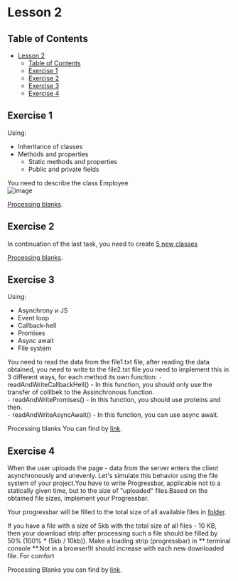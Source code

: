 # Lesson 2

## Table of Contents

- [Lesson 2](#lesson-2)
  - [Table of Contents](#table-of-contents)
  - [Exercise 1](#exercise-1)
  - [Exercise 2](#exercise-2)
  - [Exercise 3](#exercise-3)
  - [Exercise 4](#exercise-4)

## Exercise 1

Using:

- Inheritance of classes
- Methods and properties
  - Static methods and properties
  - Public and private fields

You need to describe the class Employee \
![image](https://user-images.githubusercontent.com/48245816/170902240-ab540276-e2b6-450f-ac32-d11ced7580ea.png)

[Processing blanks](./src/chapter_1/classes.js).

## Exercise 2

In continuation of the last task, you need to create [5 new classes](./src/chapter_1/Hard_classes.md)

[Processing blanks](./src/chapter_1/hard_classes.js).

## Exercise 3

Using:

- Asynchrony и JS
- Event loop
- Callback-hell
- Promises
- Async await
- File system

You need to read the data from the file1.txt file, after reading the data obtained, you need to write to the file2.txt file you need to implement this in 3 different ways, for each method its own function:
`-` readAndWriteCallbackHell() - In this function, you should only use the transfer of colllbek to the Assinchronous function. \
`-` readAndWritePromises() - In this function, you should use proteins and then. \
`-` readAndWriteAsyncAwait() - In this function, you can use async await.

Processing blanks You can find by [link](./src/chapter_2/fsSimple.js).

## Exercise 4

When the user uploads the page - data from the server enters the client asynchronously and unevenly.
Let's simulate this behavior using the file system of your project.You have to write Progressbar, applicable not to a statically given time, but to the size of "uploaded" files.Based on the obtained file sizes, implement your Progressbar.

Your progressbar will be filled to the total size of all available files in [folder](./src/chapter_2/files/fsHard).

If you have a file with a size of 5kb with the total size of all files - 10 KB, then your download strip after processing such a file should be filled by 50% (100% * (5kb / 10kb)).
Make a loading strip (progressbar) in ** terminal console **.Not in a browser!It should increase with each new downloaded file.
For comfort

Processing Blanks you can find by [link](./src/chapter_2/fsHard.js).
